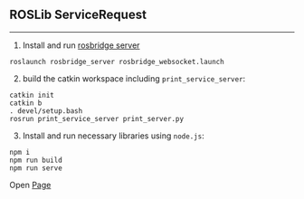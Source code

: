 ## ROSLib ServiceRequest 

---

1. Install and run [rosbridge server](http://wiki.ros.org/rosbridge_server)

```
roslaunch rosbridge_server rosbridge_websocket.launch 
```
2. build the catkin workspace including `print_service_server`:

```
catkin init
catkin b
. devel/setup.bash
rosrun print_service_server print_server.py
```

3. Install and run necessary libraries using `node.js`:

```
npm i
npm run build
npm run serve
```
Open [Page](http://127.0.0.1:3000)
